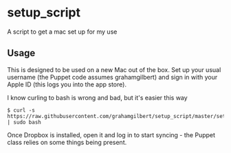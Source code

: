 # setup_script
A script to get a mac set up for my use

## Usage

This is designed to be used on a new Mac out of the box. Set up your usual username (the Puppet code assumes grahamgilbert) and sign in with your Apple ID (this logs you into the app store).

I know curling to bash is wrong and bad, but it's easier this way

```
$ curl -s https://raw.githubusercontent.com/grahamgilbert/setup_script/master/setup.sh | sudo bash
```

Once Dropbox is installed, open it and log in to start syncing - the Puppet class relies on some things being present.
